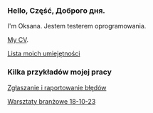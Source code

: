 ### Hello, Część, Доброго дня.
I'm Oksana. Jestem testerem oprogramowania. 

[My CV](https://drive.google.com/file/d/1OfjXYxUH4kaaX6tD0X-UZ1-IUNwE04Ty/view?usp=sharing).

[Lista moich umiejętności](https://docs.google.com/document/d/1Tkcpg_1gPFl80czwCq3QOoRmBNASPMRXCeAk6G8w1QQ/edit?usp=sharing)


### Kilka przykładów mojej pracy
[Zgłaszanie i raportowanie błędów](https://docs.google.com/spreadsheets/d/1eP-tlE8edl3kYmH68O_nTlc0lfEg109ShFN_xJFpkhY/edit#gid=754196181)

[Warsztaty branżowe 18-10-23](https://github.com/Reznikovapl/PortfolioTester/blob/main/Warsztaty%20bran%C5%BCowe%2018-10-23.md)

